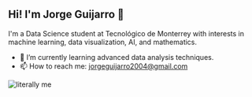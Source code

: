 ## Hi! I'm Jorge Guijarro 👋

<!--
**JorgeGuijarro668/JorgeGuijarro668** is a ✨ _special_ ✨ repository because its `README.md` (this file) appears on your GitHub profile.
-->
I'm a Data Science student at Tecnológico de Monterrey with interests in machine learning, data visualization, AI, and mathematics.
- 🌱 I’m currently learning advanced data analysis techniques.
- 📫 How to reach me: [jorgeguijarro2004@gmail.com](mailto:jorgeguijarro2004@gmail.com)

![literally me](https://github.com/JorgeGuijarro668/JorgeGuijarro668/assets/116915829/078180ed-775d-40ce-841e-1d85ca66b9a7)

